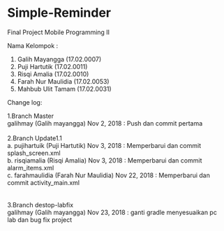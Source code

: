 # Simple-Reminder
Final Project Mobile Programming II

Nama Kelompok :
1. Galih Mayangga     (17.02.0007) 
2. Puji Hartutik      (17.02.0011)
3. Risqi Amalia       (17.02.0010)
4. Farah Nur Maulidia (17.02.0053)
5. Mahbub Ulit Tamam  (17.02.0031)

Change log:

1.Branch Master <br>
  galihmay (Galih mayangga) Nov 2, 2018               : Push dan commit pertama
<br><br>
2.Branch Update1.1 <br>
  a. pujihartuik (Puji Hartutik)  Nov 3, 2018           :  Memperbarui dan commit splash_screen.xml <br>
  b. risqiamalia (Risqi Amalia)   Nov 3, 2018           :  Memperbarui dan commit alarm_items.xml    <br>
  c. farahmaulidia (Farah Nur Maulidia)  Nov 22, 2018   :  Memperbarui dan commit activity_main.xml   <br>
<br><br>
3.Branch destop-labfix <br>
  galihmay (Galih mayangga) Nov 23, 2018                : ganti gradle menyesuaikan pc lab dan bug fix project 
